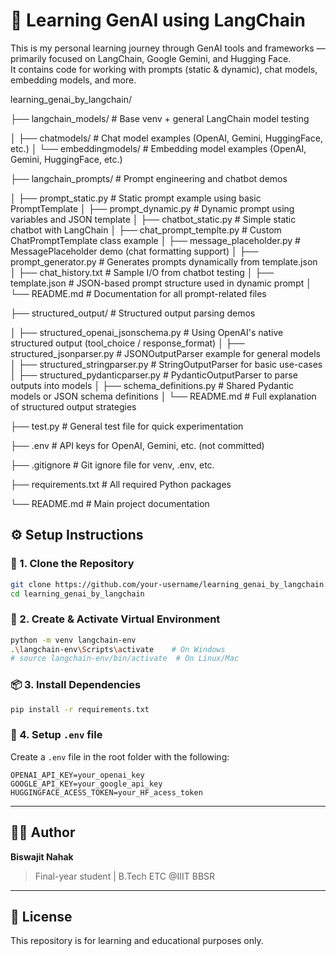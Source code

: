 # 🚀 Learning GenAI using LangChain

This is my personal learning journey through GenAI tools and frameworks — primarily focused on LangChain, Google Gemini, and Hugging Face.  
It contains code for working with prompts (static & dynamic), chat models, embedding models, and more.

learning_genai_by_langchain/

├── langchain_models/                            # Base venv + general LangChain model testing

│   ├── chatmodels/                              # Chat model examples (OpenAI, Gemini, HuggingFace, etc.)
│   └── embeddingmodels/                         # Embedding model examples (OpenAI, Gemini, HuggingFace, etc.)

├── langchain_prompts/                           # Prompt engineering and chatbot demos

│   ├── prompt_static.py                         # Static prompt example using basic PromptTemplate
│   ├── prompt_dynamic.py                        # Dynamic prompt using variables and JSON template
│   ├── chatbot_static.py                        # Simple static chatbot with LangChain
│   ├── chat_prompt_templte.py                   # Custom ChatPromptTemplate class example
│   ├── message_placeholder.py                   # MessagePlaceholder demo (chat formatting support)
│   ├── prompt_generator.py                      # Generates prompts dynamically from template.json
│   ├── chat_history.txt                         # Sample I/O from chatbot testing
│   ├── template.json                            # JSON-based prompt structure used in dynamic prompt
│   └── README.md                                 # Documentation for all prompt-related files

├── structured_output/                           # Structured output parsing demos

│   ├── structured_openai_jsonschema.py          # Using OpenAI's native structured output (tool_choice / response_format)
│   ├── structured_jsonparser.py                 # JSONOutputParser example for general models
│   ├── structured_stringparser.py               # StringOutputParser for basic use-cases
│   ├── structured_pydanticparser.py             # PydanticOutputParser to parse outputs into models
│   ├── schema_definitions.py                    # Shared Pydantic models or JSON schema definitions
│   └── README.md                                 # Full explanation of structured output strategies

├── test.py                                      # General test file for quick experimentation

├── .env                                         # API keys for OpenAI, Gemini, etc. (not committed)

├── .gitignore                                   # Git ignore file for venv, .env, etc.

├── requirements.txt                             # All required Python packages

└── README.md                                    # Main project documentation


## ⚙️ Setup Instructions

### 🔧 1. Clone the Repository

```bash
git clone https://github.com/your-username/learning_genai_by_langchain.git
cd learning_genai_by_langchain
```

### 🐍 2. Create & Activate Virtual Environment

```bash
python -m venv langchain-env
.\langchain-env\Scripts\activate    # On Windows
# source langchain-env/bin/activate  # On Linux/Mac
```

### 📦 3. Install Dependencies

```bash
pip install -r requirements.txt
```

### 🔐 4. Setup `.env` file

Create a `.env` file in the root folder with the following:

```env
OPENAI_API_KEY=your_openai_key
GOOGLE_API_KEY=your_google_api_key
HUGGINGFACE_ACESS_TOKEN=your_HF_acess_token
```

---

## 🧑‍💻 Author

**Biswajit Nahak**  
> Final-year student | B.Tech ETC @IIIT BBSR

---

## 📜 License

This repository is for learning and educational purposes only.
